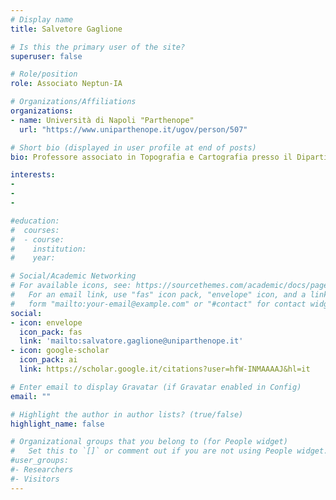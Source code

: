 ```yaml
---
# Display name
title: Salvetore Gaglione

# Is this the primary user of the site?
superuser: false

# Role/position
role: Associato Neptun-IA

# Organizations/Affiliations
organizations:
- name: Università di Napoli "Parthenope"
  url: "https://www.uniparthenope.it/ugov/person/507"

# Short bio (displayed in user profile at end of posts)
bio: Professore associato in Topografia e Cartografia presso il Dipartimento di Scienze e Tencologie dell'Università degli Studi di Napoli "Parthenope". Direttore del Laboratorio di Ricerca di Navigazione.

interests:
-
-
-

#education:
#  courses:
#  - course: 
#    institution: 
#    year: 

# Social/Academic Networking
# For available icons, see: https://sourcethemes.com/academic/docs/page-builder/#icons
#   For an email link, use "fas" icon pack, "envelope" icon, and a link in the
#   form "mailto:your-email@example.com" or "#contact" for contact widget.
social:
- icon: envelope
  icon_pack: fas
  link: 'mailto:salvatore.gaglione@uniparthenope.it'
- icon: google-scholar
  icon_pack: ai
  link: https://scholar.google.it/citations?user=hfW-INMAAAAJ&hl=it

# Enter email to display Gravatar (if Gravatar enabled in Config)
email: ""

# Highlight the author in author lists? (true/false)
highlight_name: false

# Organizational groups that you belong to (for People widget)
#   Set this to `[]` or comment out if you are not using People widget.
#user_groups:
#- Researchers
#- Visitors
---
```

